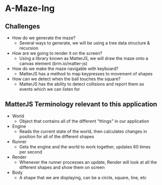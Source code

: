 # A-Maze-Ing

## Challenges

- How do we generate the maze?
  - Several ways to generate, we will be using a tree data structure & recursion
- How are we going to render it on the screen?
  - Using a library known as MatterJS, we will draw the maze onto a canvas element (brm.io/matter-js)
- How do we make the maze navigable with keyboard?
  - MatterJS has a method to map keypresses to movement of shapes
- How can we detect when the ball touches the square?
  - MatterJS has the ability to detect collisions and report them as events which we can listen for

## MatterJS Terminology relevant to this application

- World
  - Object that contains all of the different "things" in our application
- Engine
  - Reads the current state of the world, then calculates changes in position for all of the different shapes
- Runner
  - Gets the engine and the world to work together, updates 60 times per second
- Render
  - Whenever the runner processes an update, Render will look at all the different shapes and show them on screen
- Body
  - A shape that we are displaying, can be a circle, square, line, etc
